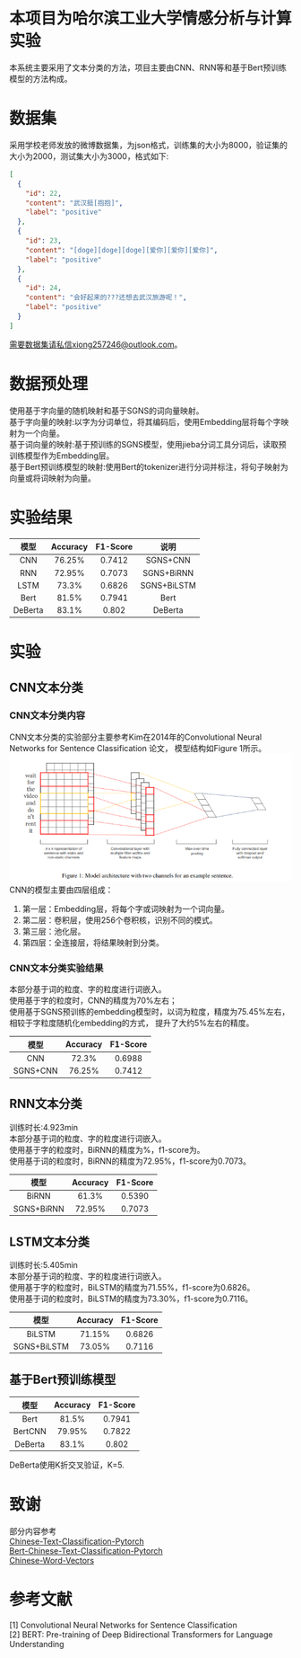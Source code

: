 # 本项目为哈尔滨工业大学情感分析与计算实验
本系统主要采用了文本分类的方法，项目主要由CNN、RNN等和基于Bert预训练模型的方法构成。  

# 数据集
采用学校老师发放的微博数据集，为json格式，训练集的大小为8000，验证集的大小为2000，测试集大小为3000，格式如下:  
```json
[
  {
    "id": 22,
    "content": "武汉挺[抱抱]",
    "label": "positive"
  },
  {
    "id": 23,
    "content": "[doge][doge][doge][爱你][爱你][爱你]",
    "label": "positive"
  },
  {
    "id": 24,
    "content": "会好起来的???还想去武汉旅游呢！",
    "label": "positive"
  }
]
```
需要数据集请私信xiong257246@outlook.com。  

# 数据预处理
使用基于字向量的随机映射和基于SGNS的词向量映射。  
基于字向量的映射:以字为分词单位，将其编码后，使用Embedding层将每个字映射为一个向量。  
基于词向量的映射:基于预训练的SGNS模型，使用jieba分词工具分词后，读取预训练模型作为Embedding层。  
基于Bert预训练模型的映射:使用Bert的tokenizer进行分词并标注，将句子映射为向量或将词映射为向量。

# 实验结果

|模型|Accuracy|F1-Score|说明|
|:---:|:---:|:---:|:---:|
|CNN|76.25%|0.7412|SGNS+CNN|
|RNN|72.95%|0.7073|SGNS+BiRNN|
|LSTM|73.3%|0.6826|SGNS+BiLSTM|
|Bert|81.5%|0.7941|Bert|
|DeBerta|83.1%|0.802|DeBerta|



# 实验
## CNN文本分类
### CNN文本分类内容
CNN文本分类的实验部分主要参考Kim在2014年的Convolutional Neural Networks for Sentence Classification 论文，
模型结构如Figure 1所示。  
![Figure 1](README/images/CnnFigure1.png)  
CNN的模型主要由四层组成：  
<ol>
<li>第一层：Embedding层，将每个字或词映射为一个词向量。</li>
<li>第二层：卷积层，使用256个卷积核，识别不同的模式。</li>
<li>第三层：池化层。</li>
<li>第四层：全连接层，将结果映射到分类。</li>
</ol>

### CNN文本分类实验结果
本部分基于词的粒度、字的粒度进行词嵌入。  
使用基于字的粒度时，CNN的精度为70%左右；  
使用基于SGNS预训练的embedding模型时，以词为粒度，精度为75.45%左右，相较于字粒度随机化embedding的方式， 提升了大约5%左右的精度。      

|模型|Accuracy|F1-Score|
|:---:|:---:|:---:|  
|CNN|72.3%|0.6988|
|SGNS+CNN|76.25%|0.7412|  



## RNN文本分类
训练时长:4.923min  
本部分基于词的粒度、字的粒度进行词嵌入。  
使用基于字的粒度时，BiRNN的精度为%，f1-score为。    
使用基于词的粒度时，BiRNN的精度为72.95%，f1-score为0.7073。  

|模型|Accuracy|F1-Score|  
|:---:|:---:|:---:|  
|BiRNN|61.3%|0.5390|
|SGNS+BiRNN|72.95%|0.7073|  

## LSTM文本分类
训练时长:5.405min  
本部分基于词的粒度、字的粒度进行词嵌入。  
使用基于字的粒度时，BiLSTM的精度为71.55%，f1-score为0.6826。    
使用基于词的粒度时，BiLSTM的精度为73.30%，f1-score为0.7116。  

|模型|Accuracy|F1-Score|  
|:---:|:---:|:---:|  
|BiLSTM|71.15%|0.6826|
|SGNS+BiLSTM|73.05%|0.7116|  

## 基于Bert预训练模型

|模型|Accuracy|F1-Score|  
|:---:|:---:|:---:|  
|Bert|81.5%|0.7941|
|BertCNN|79.95%|0.7822|
|DeBerta|83.1%|0.802|DeBerta|

DeBerta使用K折交叉验证，K=5.  

# 致谢    
部分内容参考  
[Chinese-Text-Classification-Pytorch](https://github.com/649453932/Chinese-Text-Classification-Pytorch)  
[Bert-Chinese-Text-Classification-Pytorch](https://github.com/649453932/Bert-Chinese-Text-Classification-Pytorch)  
[Chinese-Word-Vectors](https://github.com/Embedding/Chinese-Word-Vectors)

# 参考文献
[1] Convolutional Neural Networks for Sentence Classification  
[2] BERT: Pre-training of Deep Bidirectional Transformers for Language Understanding  




